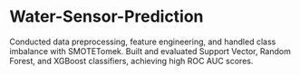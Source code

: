 # Water-Sensor-Prediction
Conducted data preprocessing, feature engineering, and handled class imbalance with SMOTETomek. Built and evaluated Support Vector, Random Forest, and XGBoost classifiers, achieving high ROC AUC scores.
